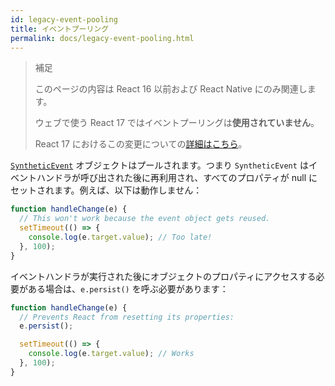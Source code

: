 ```yaml
---
id: legacy-event-pooling
title: イベントプーリング
permalink: docs/legacy-event-pooling.html
---
```


>補足
>
>このページの内容は React 16 以前および React Native にのみ関連します。
>
>ウェブで使う React 17 ではイベントプーリングは**使用されていません**。
>
>React 17 におけるこの変更についての[詳細はこちら](/blog/2020/08/10/react-v17-rc.html#no-event-pooling)。

[`SyntheticEvent`](/docs/events.html) オブジェクトはプールされます。つまり `SyntheticEvent` はイベントハンドラが呼び出された後に再利用され、すべてのプロパティが null にセットされます。例えば、以下は動作しません：

```javascript
function handleChange(e) {
  // This won't work because the event object gets reused.
  setTimeout(() => {
    console.log(e.target.value); // Too late!
  }, 100);
}
```

イベントハンドラが実行された後にオブジェクトのプロパティにアクセスする必要がある場合は、`e.persist()` を呼ぶ必要があります：

```javascript
function handleChange(e) {
  // Prevents React from resetting its properties:
  e.persist();

  setTimeout(() => {
    console.log(e.target.value); // Works
  }, 100);
}
```
